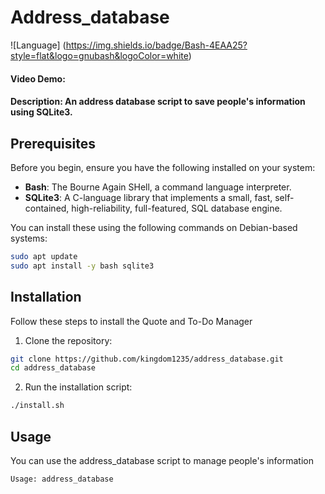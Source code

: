 # Address_database
![Language] (https://img.shields.io/badge/Bash-4EAA25?style=flat&logo=gnubash&logoColor=white)
#### Video Demo:
#### Description: An address database script to save people's information using SQLite3.

## Prerequisites

Before you begin, ensure you have the following installed on your system:

- **Bash**: The Bourne Again SHell, a command language interpreter.
- **SQLite3**: A C-language library that implements a small, fast, self-contained, high-reliability, full-featured, SQL database engine.

You can install these using the following commands on Debian-based systems:

```bash
sudo apt update
sudo apt install -y bash sqlite3
```

## Installation

Follow these steps to install the Quote and To-Do Manager

1. Clone the repository:
```bash
git clone https://github.com/kingdom1235/address_database.git
cd address_database
```

2. Run the installation script:
```bash
./install.sh
```

## Usage

You can use the address_database script to manage people's information
```bash
Usage: address_database

```
